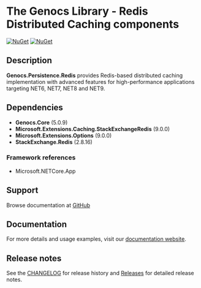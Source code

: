 # The Genocs Library - Redis Distributed Caching components

[![NuGet](https://img.shields.io/nuget/v/Genocs.Persistence.Redis.svg)](https://www.nuget.org/packages/Genocs.Persistence.Redis/)
[![NuGet](https://img.shields.io/nuget/dt/Genocs.Persistence.Redis.svg)](https://www.nuget.org/packages/Genocs.Persistence.Redis/)

## Description
**Genocs.Persistence.Redis** provides Redis-based distributed caching implementation with advanced features for high-performance applications targeting NET6, NET7, NET8 and NET9.

## Dependencies
- **Genocs.Core** (5.0.9)
- **Microsoft.Extensions.Caching.StackExchangeRedis** (9.0.0)
- **Microsoft.Extensions.Options** (9.0.0)
- **StackExchange.Redis** (2.8.16)

### Framework references
- Microsoft.NETCore.App

## Support
Browse documentation at [GitHub](https://github.com/Genocs/genocs-library)

## Documentation
For more details and usage examples, visit our [documentation website](https://genocs.github.io/genocs-library/).

## Release notes
See the [CHANGELOG](https://github.com/Genocs/genocs-library/blob/main/CHANGELOG.md) for release history and [Releases](https://github.com/Genocs/genocs-library/releases) for detailed release notes.
